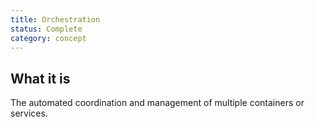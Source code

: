 ```yaml
---
title: Orchestration
status: Complete
category: concept
---
```


## What it is

The automated coordination and management of multiple containers or services.
